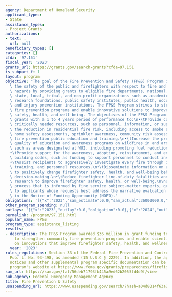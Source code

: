 ```yaml
---
agency: Department of Homeland Security
applicant_types:
- State
assistance_types:
- Project Grants
authorizations:
- text: .
  url: null
beneficiary_types: []
categories: []
cfda: '97.151'
fiscal_year: '2023'
grants_url: https://grants.gov/search-grants?cfda=97.151
is_subpart_f: 1
layout: program
objective: "The goal of the Fire Prevention and Safety (FP&S) Program is to enhance\
  \ the safety of the public and firefighters with respect to fire and fire-related\
  \ hazards by providing grants to eligible fire departments, national, regional,\
  \ state, local, tribal, and non-profit organizations such as academic (e.g., universities),\
  \ research foundations, public safety institutes, public health, occupational health,\
  \ and injury prevention institutions. The FP&S Program strives to strengthen community\
  \ fire prevention programs and enable innovative solutions to improve firefighter\
  \ safety, health, and well-being. The objectives of the FP&S Program are to award\
  \ grants with a 1 to 4 years period of performance to:\n•\tProvide communities with\
  \ critically needed resources, such as personnel, information, or supplies, to support\
  \ the reduction in residential fire risk, including access to smoke alarm installations,\
  \ home safety assessments, sprinkler awareness, community risk assessments, and\
  \ fire prevention public education and training.\n•\tIncrease the prevalence and\
  \ quality of education and awareness programs on wildfires in and around communities,\
  \ such as areas designated at WUI, including promoting fuel reduction and removal.\n\
  •\tProvide support for the awareness, adoption, reinstatement, and enforcement of\
  \ building codes, such as funding to support personnel to conduct inspections.\n\
  •\tAssist recipients to aggressively investigate every fire through increased equipment,\
  \ training, and personnel resources.\n•\tDisseminate information on a national level\
  \ to positively change firefighter safety, health, and well-being behaviors and\
  \ decision-making.\n•\tReduce firefighter line-of-duty fatalities and injuries through\
  \ research to improve firefighter safety, health, or well-being.\n\nUsing a competitive\
  \ process that is informed by fire service subject-matter experts, grants are awarded\
  \ to applicants whose requests best address the narrative evaluation criteria identified\
  \ in the Notice of Funding Opportunity (NOFO)."
obligations: '[{"x":"2023","sam_estimate":0.0,"sam_actual":36000000.0,"usa_spending_actual":0.0},{"x":"2024","sam_estimate":0.0,"sam_actual":32400000.0,"usa_spending_actual":0.0},{"x":"2025","sam_estimate":0.0,"sam_actual":32400000.0,"usa_spending_actual":0.0}]'
other_program_spending: null
outlays: '[{"x":"2023","outlay":0.0,"obligation":0.0},{"x":"2024","outlay":0.0,"obligation":0.0},{"x":"2025","outlay":0.0,"obligation":0.0}]'
permalink: /program/97.151.html
popular_name: FP&S
program_type: assistance_listing
results:
- description: The FP&S Program awarded $36 million in grant funding to provide resources
    to strengthen community fire prevention programs and enable scientific research
    on innovations that improve firefighter safety, health, and wellness.
  year: '2023'
rules_regulations: Section 33 of the Federal Fire Prevention and Control Act of 1974,
  Pub. L. No. 93-498, as amended (15 U.S.C § 2229). In addition, the applicable funding
  notices and other supplemental program specific documentation can be found on the
  program's website at https://www.fema.gov/grants/preparedness/firefighters/safety-awards.
sam_url: https://sam.gov/fal/56deb71793fb445a9ed62b2055fd4d9f/view
sub-agency: Federal Emergency Management Agency
title: Fire Prevention & Safety
usaspending_url: https://www.usaspending.gov/search/?hash=a04d8014f63a21186eaf91c93b36d13c
---
```

